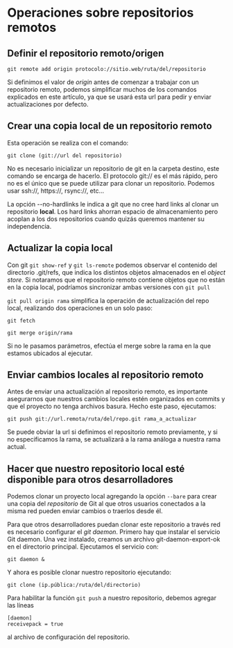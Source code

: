 # Operaciones sobre repositorios remotos

## Definir el repositorio remoto/origen

`git remote add origin protocolo://sitio.web/ruta/del/repositorio`

Si definimos el valor de *origin* antes de comenzar a trabajar con un repositorio remoto, podemos simplificar muchos de los comandos explicados 
en este artículo, ya que se usará esta url para pedir y enviar actualizaciones por defecto.

## Crear una copia local de un repositorio remoto

Esta operación se realiza con el comando: 

`git clone (git://url del repositorio)`

No es necesario inicializar un repositorio de git en la carpeta destino, este comando se encarga de hacerlo.
El protocolo git:// es el más rápido, pero no es el único que se puede utilizar para clonar un repositorio. Podemos usar ssh://, https://, rsync://, etc...

La opción --no-hardlinks le indica a git que no cree hard links al clonar un repositorio **local**. Los hard links ahorran espacio de almacenamiento pero acoplan a los dos repositorios cuando quizás queremos mantener su independencia.

## Actualizar la copia local

Con git `git show-ref` y `git ls-remote` podemos observar el contenido del directorio .git/refs, que indica los distintos objetos almacenados en el *object store*. Si notaramos que el repositorio remoto contiene objetos que no están en la copia local, podríamos sincronizar ambas versiones con `git pull`

`git pull origin rama` simplifica la operación de actualización del repo local, realizando dos operaciones en un solo paso:

`git fetch`

`git merge origin/rama`

Si no le pasamos parámetros, efectúa el merge sobre la rama en la que estamos ubicados al ejecutar.
## Enviar cambios locales al repositorio remoto

Antes de enviar una actualización al repositorio remoto, es importante asegurarnos que nuestros cambios locales estén organizados en commits y que el proyecto no tenga archivos basura.
Hecho este paso, ejecutamos:

`git push git://url.remota/ruta/del/repo.git rama_a_actualizar`

Se puede obviar la url si definimos el repositorio remoto previamente, y si no especificamos la rama, se actualizará a la rama análoga a nuestra rama actual.

## Hacer que nuestro repositorio local esté disponible para otros desarrolladores

Podemos clonar un proyecto local agregando la opción `--bare` para crear una copia del *repositorio* de Git al que otros usuarios conectados a la misma red pueden enviar cambios o traerlos desde él.

Para que otros desarrolladores puedan clonar este repositorio a través red es necesario configurar el *git daemon*.
Primero hay que instalar el servicio Git daemon.
Una vez instalado, creamos un archivo git-daemon-export-ok en el directorio principal.
Ejecutamos el servicio con:

`git daemon &`

Y ahora es posible clonar nuestro repositorio ejecutando:

`git clone (ip.pública:/ruta/del/directorio)`

Para habilitar la función `git push` a nuestro repositorio, debemos agregar las líneas
```
[daemon]
receivepack = true
```
al archivo de configuración del repositorio.



